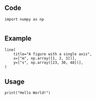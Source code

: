 ## Code

```code
import numpy as np
```

```{include=src/generic/main.py .code}

```

## Example

```code
line(
    title="A figure with a single axis",
    x=["m", np.array([1, 2, 3])],
    y=["s", np.array([23, 30, 48])],
)
```

## Usage

```code
print("Hello World!")
```
